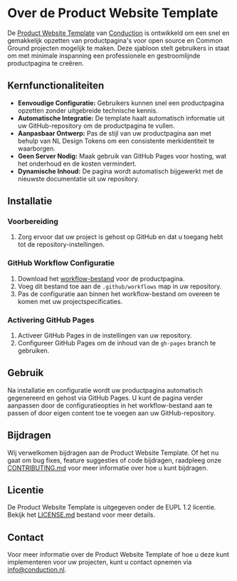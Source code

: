 # Over de Product Website Template

De [Product Website Template](https://github.com/ConductionNL/product-website-template) van [Conduction](https://www.conduction.nl/) is ontwikkeld om een snel en gemakkelijk opzetten van productpagina's voor open source en Common Ground projecten mogelijk te maken. Deze sjabloon stelt gebruikers in staat om met minimale inspanning een professionele en gestroomlijnde productpagina te creëren.

## Kernfunctionaliteiten

- **Eenvoudige Configuratie:** Gebruikers kunnen snel een productpagina opzetten zonder uitgebreide technische kennis.
- **Automatische Integratie:** De template haalt automatisch informatie uit uw GitHub-repository om de productpagina te vullen.
- **Aanpasbaar Ontwerp:** Pas de stijl van uw productpagina aan met behulp van NL Design Tokens om een consistente merkidentiteit te waarborgen.
- **Geen Server Nodig:** Maak gebruik van GitHub Pages voor hosting, wat het onderhoud en de kosten vermindert.
- **Dynamische Inhoud:** De pagina wordt automatisch bijgewerkt met de nieuwste documentatie uit uw repository.

## Installatie

### Voorbereiding

1. Zorg ervoor dat uw project is gehost op GitHub en dat u toegang hebt tot de repository-instellingen.

### GitHub Workflow Configuratie

1. Download het [workflow-bestand](https://github.com/ConductionNL/product-website-template/blob/main/.github/workflows/product-page-deploy.yml) voor de productpagina.
2. Voeg dit bestand toe aan de `.github/workflows` map in uw repository.
3. Pas de configuratie aan binnen het workflow-bestand om overeen te komen met uw projectspecificaties.

### Activering GitHub Pages

1. Activeer GitHub Pages in de instellingen van uw repository.
2. Configureer GitHub Pages om de inhoud van de `gh-pages` branch te gebruiken.

## Gebruik

Na installatie en configuratie wordt uw productpagina automatisch gegenereerd en gehost via GitHub Pages. U kunt de pagina verder aanpassen door de configuratieopties in het workflow-bestand aan te passen of door eigen content toe te voegen aan uw GitHub-repository.

## Bijdragen

Wij verwelkomen bijdragen aan de Product Website Template. Of het nu gaat om bug fixes, feature suggesties of code bijdragen, raadpleeg onze [CONTRIBUTING.md](CONTRIBUTING.md) voor meer informatie over hoe u kunt bijdragen.

## Licentie

De Product Website Template is uitgegeven onder de EUPL 1.2 licentie. Bekijk het [LICENSE.md](LICENSE.md) bestand voor meer details.

## Contact

Voor meer informatie over de Product Website Template of hoe u deze kunt implementeren voor uw projecten, kunt u contact opnemen via [info@conduction.nl](mailto:info@conduction.nl).
